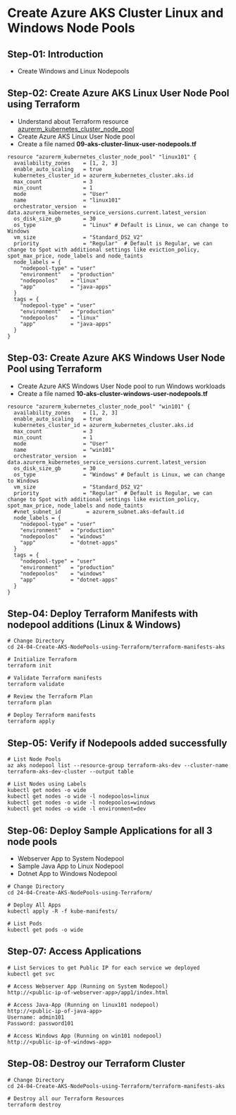 # Create Azure AKS Cluster Linux and Windows Node Pools

## Step-01: Introduction
- Create Windows and Linux Nodepools

## Step-02: Create Azure AKS Linux User Node Pool using Terraform
- Understand about Terraform resource [azurerm_kubernetes_cluster_node_pool](https://registry.terraform.io/providers/hashicorp/azurerm/latest/docs/resources/kubernetes_cluster_node_pool)
- Create Azure AKS Linux User Node pool
- Create a file named **09-aks-cluster-linux-user-nodepools.tf**
```
resource "azurerm_kubernetes_cluster_node_pool" "linux101" {
  availability_zones    = [1, 2, 3]
  enable_auto_scaling   = true
  kubernetes_cluster_id = azurerm_kubernetes_cluster.aks.id
  max_count             = 3
  min_count             = 1
  mode                  = "User"
  name                  = "linux101"
  orchestrator_version  = data.azurerm_kubernetes_service_versions.current.latest_version
  os_disk_size_gb       = 30
  os_type               = "Linux" # Default is Linux, we can change to Windows
  vm_size               = "Standard_DS2_V2"
  priority              = "Regular"  # Default is Regular, we can change to Spot with additional settings like eviction_policy, spot_max_price, node_labels and node_taints
  node_labels = {
    "nodepool-type" = "user"
    "environment"   = "production"
    "nodepoolos"    = "linux"
    "app"           = "java-apps"
  }
  tags = {
    "nodepool-type" = "user"
    "environment"   = "production"
    "nodepoolos"    = "linux"
    "app"           = "java-apps"
  }
}
```

## Step-03: Create Azure AKS Windows User Node Pool using Terraform
- Create Azure AKS Windows User Node pool to run Windows workloads
- Create a file named **10-aks-cluster-windows-user-nodepools.tf**
```
resource "azurerm_kubernetes_cluster_node_pool" "win101" {
  availability_zones    = [1, 2, 3]
  enable_auto_scaling   = true
  kubernetes_cluster_id = azurerm_kubernetes_cluster.aks.id
  max_count             = 3
  min_count             = 1
  mode                  = "User"
  name                  = "win101"
  orchestrator_version  = data.azurerm_kubernetes_service_versions.current.latest_version
  os_disk_size_gb       = 30
  os_type               = "Windows" # Default is Linux, we can change to Windows
  vm_size               = "Standard_DS2_V2"
  priority              = "Regular"  # Default is Regular, we can change to Spot with additional settings like eviction_policy, spot_max_price, node_labels and node_taints
  #vnet_subnet_id        = azurerm_subnet.aks-default.id 
  node_labels = {
    "nodepool-type" = "user"
    "environment"   = "production"
    "nodepoolos"    = "windows"
    "app"           = "dotnet-apps"
  }
  tags = {
    "nodepool-type" = "user"
    "environment"   = "production"
    "nodepoolos"    = "windows"
    "app"           = "dotnet-apps"
  }
}
```

## Step-04: Deploy Terraform Manifests with nodepool additions (Linux & Windows)
```
# Change Directory 
cd 24-04-Create-AKS-NodePools-using-Terraform/terraform-manifests-aks

# Initialize Terraform
terraform init

# Validate Terraform manifests
terraform validate

# Review the Terraform Plan
terraform plan 

# Deploy Terraform manifests
terraform apply 
```

## Step-05: Verify if Nodepools added successfully
```
# List Node Pools
az aks nodepool list --resource-group terraform-aks-dev --cluster-name  terraform-aks-dev-cluster --output table

# List Nodes using Labels
kubectl get nodes -o wide
kubectl get nodes -o wide -l nodepoolos=linux
kubectl get nodes -o wide -l nodepoolos=windows
kubectl get nodes -o wide -l environment=dev
```


## Step-06: Deploy Sample Applications for all 3 node pools
- Webserver App to System Nodepool
- Sample Java App to Linux Nodepool
- Dotnet App to Windows Nodepool
```
# Change Directory 
cd 24-04-Create-AKS-NodePools-using-Terraform/

# Deploy All Apps
kubectl apply -R -f kube-manifests/

# List Pods
kubectl get pods -o wide
```

## Step-07: Access Applications
```
# List Services to get Public IP for each service we deployed 
kubectl get svc

# Access Webserver App (Running on System Nodepool)
http://<public-ip-of-webserver-app>/app1/index.html

# Access Java-App (Running on linux101 nodepool)
http://<public-ip-of-java-app>
Username: admin101
Password: password101

# Access Windows App (Running on win101 nodepool)
http://<public-ip-of-windows-app>
```

## Step-08: Destroy our Terraform Cluster
```
# Change Directory 
cd 24-04-Create-AKS-NodePools-using-Terraform/terraform-manifests-aks

# Destroy all our Terraform Resources
terraform destroy
```
